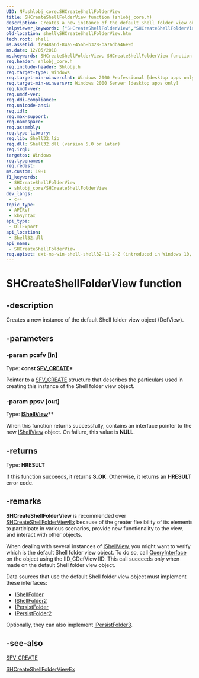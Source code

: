 ```yaml
---
UID: NF:shlobj_core.SHCreateShellFolderView
title: SHCreateShellFolderView function (shlobj_core.h)
description: Creates a new instance of the default Shell folder view object (DefView).
helpviewer_keywords: ["SHCreateShellFolderView","SHCreateShellFolderView function [Windows Shell]","_win32_SHCreateShellFolderView","shell.SHCreateShellFolderView","shlobj_core/SHCreateShellFolderView"]
old-location: shell\SHCreateShellFolderView.htm
tech.root: shell
ms.assetid: f2948a6d-84a5-456b-b328-ba76dba46e9d
ms.date: 12/05/2018
ms.keywords: SHCreateShellFolderView, SHCreateShellFolderView function [Windows Shell], _win32_SHCreateShellFolderView, shell.SHCreateShellFolderView, shlobj_core/SHCreateShellFolderView
req.header: shlobj_core.h
req.include-header: Shlobj.h
req.target-type: Windows
req.target-min-winverclnt: Windows 2000 Professional [desktop apps only]
req.target-min-winversvr: Windows 2000 Server [desktop apps only]
req.kmdf-ver: 
req.umdf-ver: 
req.ddi-compliance: 
req.unicode-ansi: 
req.idl: 
req.max-support: 
req.namespace: 
req.assembly: 
req.type-library: 
req.lib: Shell32.lib
req.dll: Shell32.dll (version 5.0 or later)
req.irql: 
targetos: Windows
req.typenames: 
req.redist: 
ms.custom: 19H1
f1_keywords:
 - SHCreateShellFolderView
 - shlobj_core/SHCreateShellFolderView
dev_langs:
 - c++
topic_type:
 - APIRef
 - kbSyntax
api_type:
 - DllExport
api_location:
 - Shell32.dll
api_name:
 - SHCreateShellFolderView
req.apiset: ext-ms-win-shell-shell32-l1-2-2 (introduced in Windows 10, version 10.0.14393)
---
```


# SHCreateShellFolderView function


## -description

Creates a new instance of the default Shell folder view object (DefView).

## -parameters

### -param pcsfv [in]

Type: <b>const <a href="/windows/desktop/api/shlobj_core/ns-shlobj_core-sfv_create">SFV_CREATE</a>*</b>

Pointer to a <a href="/windows/desktop/api/shlobj_core/ns-shlobj_core-sfv_create">SFV_CREATE</a> structure that describes the particulars used in creating this instance of the Shell folder view object.

### -param ppsv [out]

Type: <b><a href="/windows/desktop/api/shobjidl_core/nn-shobjidl_core-ishellview">IShellView</a>**</b>

When this function returns successfully, contains an interface pointer to the new <a href="/windows/desktop/api/shobjidl_core/nn-shobjidl_core-ishellview">IShellView</a> object. On failure, this value is <b>NULL</b>.

## -returns

Type: <b>HRESULT</b>

If this function succeeds, it returns <b>S_OK</b>. Otherwise, it returns an <b>HRESULT</b> error code.

## -remarks

<b>SHCreateShellFolderView</b> is recommended over <a href="/windows/desktop/api/shlobj_core/nf-shlobj_core-shcreateshellfolderviewex">SHCreateShellFolderViewEx</a> because of the greater flexibility of its elements to participate in various scenarios, provide new functionality to the view, and interact with other objects.

When dealing with several instances of <a href="/windows/desktop/api/shobjidl_core/nn-shobjidl_core-ishellview">IShellView</a>, you might want to verify which is the default Shell folder view object. To do so, call <a href="/windows/desktop/api/unknwn/nf-unknwn-iunknown-queryinterface(q)">QueryInterface</a> on the object using the IID_CDefView IID. This call succeeds only when made on the default Shell folder view object.

Data sources that use the default Shell folder view object must implement these interfaces:
                
                

<ul>
<li>
<a href="/windows/desktop/api/shobjidl_core/nn-shobjidl_core-ishellfolder">IShellFolder</a>
</li>
<li>
<a href="/windows/desktop/api/shobjidl_core/nn-shobjidl_core-ishellfolder2">IShellFolder2</a>
</li>
<li>
<a href="/windows/desktop/api/shobjidl_core/nn-shobjidl_core-ipersistfolder">IPersistFolder</a>
</li>
<li>
<a href="/windows/desktop/api/shobjidl_core/nn-shobjidl_core-ipersistfolder2">IPersistFolder2</a>
</li>
</ul>
Optionally, they can also implement <a href="/windows/desktop/api/shobjidl_core/nn-shobjidl_core-ipersistfolder3">IPersistFolder3</a>.

## -see-also

<a href="/windows/desktop/api/shlobj_core/ns-shlobj_core-sfv_create">SFV_CREATE</a>



<a href="/windows/desktop/api/shlobj_core/nf-shlobj_core-shcreateshellfolderviewex">SHCreateShellFolderViewEx</a>
